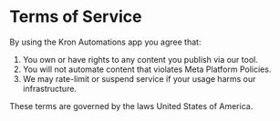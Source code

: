 # Terms of Service

By using the Kron Automations app you agree that:

1. You own or have rights to any content you publish via our tool.  
2. You will not automate content that violates Meta Platform Policies.  
3. We may rate-limit or suspend service if your usage harms our infrastructure.

These terms are governed by the laws United States of America.
